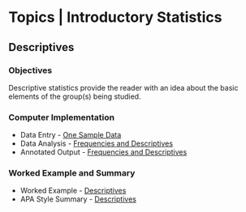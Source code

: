 # Topics | Introductory Statistics

## Descriptives

### Objectives

Descriptive statistics provide the reader with an idea about the basic elements of the group(s) being studied. 

### Computer Implementation

- Data Entry - [One Sample Data](../jamovi/data-entry/onesampledata.md)
- Data Analysis - [Frequencies and Descriptives](../jamovi/data-analysis/descriptives.md)
- Annotated Output - [Frequencies and Descriptives](../jamovi/annotated-output/descriptives.md)

### Worked Example and Summary

- Worked Example - [Descriptives](../Calculations/worked-examples/descriptives.md)
- APA Style Summary - [Descriptives](../Reports/summarized-examples/descriptives.md)
